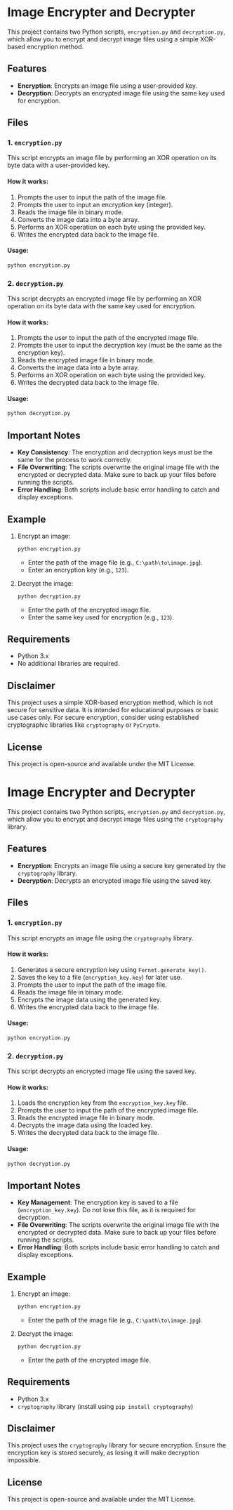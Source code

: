 # Image Encrypter and Decrypter

This project contains two Python scripts, `encryption.py` and `decryption.py`, which allow you to encrypt and decrypt image files using a simple XOR-based encryption method.

## Features

- **Encryption**: Encrypts an image file using a user-provided key.
- **Decryption**: Decrypts an encrypted image file using the same key used for encryption.

## Files

### 1. `encryption.py`
This script encrypts an image file by performing an XOR operation on its byte data with a user-provided key.

#### How it works:
1. Prompts the user to input the path of the image file.
2. Prompts the user to input an encryption key (integer).
3. Reads the image file in binary mode.
4. Converts the image data into a byte array.
5. Performs an XOR operation on each byte using the provided key.
6. Writes the encrypted data back to the image file.

#### Usage:
```bash
python encryption.py
```

### 2. `decryption.py`
This script decrypts an encrypted image file by performing an XOR operation on its byte data with the same key used for encryption.

#### How it works:
1. Prompts the user to input the path of the encrypted image file.
2. Prompts the user to input the decryption key (must be the same as the encryption key).
3. Reads the encrypted image file in binary mode.
4. Converts the image data into a byte array.
5. Performs an XOR operation on each byte using the provided key.
6. Writes the decrypted data back to the image file.

#### Usage:
```bash
python decryption.py
```

## Important Notes

- **Key Consistency**: The encryption and decryption keys must be the same for the process to work correctly.
- **File Overwriting**: The scripts overwrite the original image file with the encrypted or decrypted data. Make sure to back up your files before running the scripts.
- **Error Handling**: Both scripts include basic error handling to catch and display exceptions.

## Example

1. Encrypt an image:
   ```bash
   python encryption.py
   ```
   - Enter the path of the image file (e.g., `C:\path\to\image.jpg`).
   - Enter an encryption key (e.g., `123`).

2. Decrypt the image:
   ```bash
   python decryption.py
   ```
   - Enter the path of the encrypted image file.
   - Enter the same key used for encryption (e.g., `123`).

## Requirements

- Python 3.x
- No additional libraries are required.

## Disclaimer

This project uses a simple XOR-based encryption method, which is not secure for sensitive data. It is intended for educational purposes or basic use cases only. For secure encryption, consider using established cryptographic libraries like `cryptography` or `PyCrypto`.

## License

This project is open-source and available under the MIT License.
# Image Encrypter and Decrypter

This project contains two Python scripts, `encryption.py` and `decryption.py`, which allow you to encrypt and decrypt image files using the `cryptography` library.

## Features

- **Encryption**: Encrypts an image file using a secure key generated by the `cryptography` library.
- **Decryption**: Decrypts an encrypted image file using the saved key.

## Files

### 1. `encryption.py`
This script encrypts an image file using the `cryptography` library.

#### How it works:
1. Generates a secure encryption key using `Fernet.generate_key()`.
2. Saves the key to a file (`encryption_key.key`) for later use.
3. Prompts the user to input the path of the image file.
4. Reads the image file in binary mode.
5. Encrypts the image data using the generated key.
6. Writes the encrypted data back to the image file.

#### Usage:
```bash
python encryption.py
```

### 2. `decryption.py`
This script decrypts an encrypted image file using the saved key.

#### How it works:
1. Loads the encryption key from the `encryption_key.key` file.
2. Prompts the user to input the path of the encrypted image file.
3. Reads the encrypted image file in binary mode.
4. Decrypts the image data using the loaded key.
5. Writes the decrypted data back to the image file.

#### Usage:
```bash
python decryption.py
```

## Important Notes

- **Key Management**: The encryption key is saved to a file (`encryption_key.key`). Do not lose this file, as it is required for decryption.
- **File Overwriting**: The scripts overwrite the original image file with the encrypted or decrypted data. Make sure to back up your files before running the scripts.
- **Error Handling**: Both scripts include basic error handling to catch and display exceptions.

## Example

1. Encrypt an image:
   ```bash
   python encryption.py
   ```
   - Enter the path of the image file (e.g., `C:\path\to\image.jpg`).

2. Decrypt the image:
   ```bash
   python decryption.py
   ```
   - Enter the path of the encrypted image file.

## Requirements

- Python 3.x
- `cryptography` library (install using `pip install cryptography`)

## Disclaimer

This project uses the `cryptography` library for secure encryption. Ensure the encryption key is stored securely, as losing it will make decryption impossible.

## License

This project is open-source and available under the MIT License.
